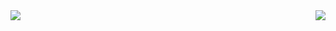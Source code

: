 <img align="left" src="https://github-readme-stats.vercel.app/api?username=theromin&show_icons=true&hide_border=true&theme=transparent" />
<img align="right" src="https://github-readme-stats.vercel.app/api/top-langs/?username=theromin&show_icons=true&hide_border=true&theme=transparent" />


